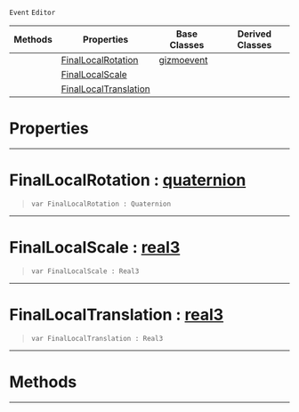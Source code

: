  `Event` `Editor`



|Methods|Properties|Base Classes|Derived Classes|
|---|---|---|---|
| |[ FinalLocalRotation](https://github.com/zeroengineteam/ZeroDocs/blob/master/code_reference/class_reference/objecttransformgizmoevent.markdown#finallocalrotation-zero)|[gizmoevent](https://github.com/zeroengineteam/ZeroDocs/blob/master/code_reference/class_reference/gizmoevent.markdown)| |
| |[ FinalLocalScale](https://github.com/zeroengineteam/ZeroDocs/blob/master/code_reference/class_reference/objecttransformgizmoevent.markdown#finallocalscale-zero-eng)| | |
| |[ FinalLocalTranslation](https://github.com/zeroengineteam/ZeroDocs/blob/master/code_reference/class_reference/objecttransformgizmoevent.markdown#finallocaltranslation-ze)| | |


 #  Properties


---  
 #  FinalLocalRotation : [quaternion](https://github.com/zeroengineteam/ZeroDocs/blob/master/code_reference/nada_base_types/quaternion.markdown)

> 
> ``` lang=cpp, name=Nada
> var FinalLocalRotation : Quaternion


---  
 #  FinalLocalScale : [real3](https://github.com/zeroengineteam/ZeroDocs/blob/master/code_reference/nada_base_types/real3.markdown)

> 
> ``` lang=cpp, name=Nada
> var FinalLocalScale : Real3


---  
 #  FinalLocalTranslation : [real3](https://github.com/zeroengineteam/ZeroDocs/blob/master/code_reference/nada_base_types/real3.markdown)

> 
> ``` lang=cpp, name=Nada
> var FinalLocalTranslation : Real3


---  
 #  Methods


---  
 

 